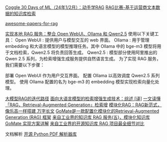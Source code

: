 [Coggle 30 Days of ML（24年1/2月）：动手学RAG](http://discussion.coggle.club/t/topic/30/1)
[RAG比赛-基于运营商文本数据的知识库检索](https://www.datafountain.cn/competitions/1045/datasets)

[awesome-papers-for-rag](https://github.com/gomate-community/awesome-papers-for-rag/tree/main)


[实现本地 RAG 服务：整合 Open WebUI、Ollama 和 Qwen2.5](https://cuterwrite.xlog.page/integrate-open-webui-ollama-qwen25-local-rag)
使用以下关键工具：
Open WebUI : 提供用户与模型交互的 web 界面。
Ollama : 用于管理 embedding 和大语言模型的模型推理任务。其中 Ollama 中的 bge-m3 模型将用于文档检索，Qwen2.5 将负责回答生成。
Qwen2.5 : 模型部分使用阿里推出的 Qwen 2.5 系列，为检索增强生成服务提供自然语言生成。
为了实现 RAG 服务，我们需要以下步骤：

部署 Open WebUI 作为用户交互界面。
配置 Ollama 以高效调度 Qwen2.5 系列模型。
使用 Ollama 配置的名为 bge-m3 的 embedding 模型实现检索向量化处理。


[大模型RAG的迭代路径](https://mp.weixin.qq.com/s/kTZc1UpAzpSNanRx82ZRtg)
[面向大语言模型的检索增强生成技术：综述 [译]](https://baoyu.io/translations/ai-paper/2312.10997-retrieval-augmented-generation-for-large-language-models-a-survey)
[一文读懂「RAG，Retrieval-Augmented Generation」检索增](https://download.csdn.net/blog/column/12545383/135714213)
[模块化RAG：RAG新范式，像乐高一样搭建 万字长文](https://www.53ai.com/news/RAG/2024080440218.html)
[GoMate是一款配置化模块化的Retrieval-Augmented Generation (RAG) 框架](https://github.com/gomate-community/GoMate)
[来自工业界的知识库 RAG 服务(五)，模块化知识库 GoMate 实现方案详解](https://github.com/gomate-community/GoMate/tree/main)
[来自工业界的开源知识库 RAG 项目最全细节对比](https://hustyichi.github.io/2024/07/08/compare/)


文档解析
[开源 Python PDF 解析器库](https://products.documentprocessing.com/zh/parser/python/pymupdf/)
